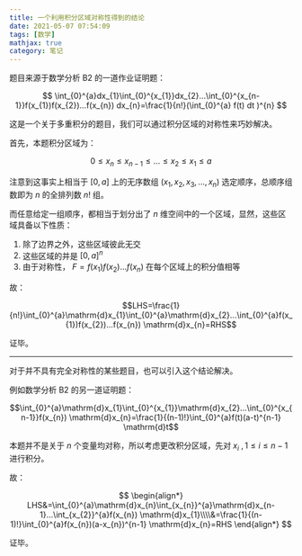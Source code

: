 ```yaml
---
title: 一个利用积分区域对称性得到的结论
date: 2021-05-07 07:54:09
tags: [数学]
mathjax: true
category: 笔记
---
```


题目来源于数学分析 B2 的一道作业证明题：

$$
\int_{0}^{a}dx_{1}\int_{0}^{x_{1}}dx_{2}...\int_{0}^{x_{n-1}}f(x_{1})f(x_{2})...f(x_{n}) dx_{n}=\frac{1}{n!}(\int_{0}^{a} f(t) dt )^{n}
$$

这是一个关于多重积分的题目，我们可以通过积分区域的对称性来巧妙解决。

<!-- more -->

首先，本题积分区域为：

$$0  \le x_{n} \le x_{n-1} \le ... \le x_{2} \le x_{1} \le a$$

注意到这事实上相当于 $[0,a]$ 上的无序数组 $(x_{1},x_{2},x_{3},...,x_{n})$ 选定顺序，总顺序组数即为 $n$ 的全排列数 $n!$ 组。

而任意给定一组顺序，都相当于划分出了 $n$ 维空间中的一个区域，显然，这些区域具备以下性质：

1. 除了边界之外，这些区域彼此无交
2. 这些区域的并是 $[0,a]^{n}$
3. 由于对称性， $F=f(x_{1})f(x_{2})...f(x_{n})$ 在每个区域上的积分值相等

故：

$$LHS=\frac{1}{n!}\int_{0}^{a}\mathrm{d}x_{1}\int_{0}^{a}\mathrm{d}x_{2}...\int_{0}^{a}f(x_{1})f(x_{2})...f(x_{n}) \mathrm{d}x_{n}=RHS$$

证毕。

---

对于并不具有完全对称性的某些题目，也可以引入这个结论解决。

例如数学分析 B2 的另一道证明题：

$$\int_{0}^{a}\mathrm{d}x_{1}\int_{0}^{x_{1}}\mathrm{d}x_{2}...\int_{0}^{x_{n-1}}f(x_{n}) \mathrm{d}x_{n}=\frac{1}{(n-1)!}\int_{0}^{a}f(t)(a-t)^{n-1} \mathrm{d}t$$

本题并不是关于 $n$ 个变量均对称，所以考虑更改积分区域，先对 $x_{i}$ $, 1 \le i \le n-1$ 进行积分。

故：

$$
\begin{align*}
LHS&=\int_{0}^{a}\mathrm{d}x_{n}\int_{x_{n}}^{a}\mathrm{d}x_{n-1}...\int_{x_{2}}^{a}f(x_{n}) \mathrm{d}x_{1}\\\\&=\frac{1}{(n-1)!}\int_{0}^{a}f(x_{n})(a-x_{n})^{n-1} \mathrm{d}x_{n}=RHS
\end{align*}
$$

证毕。
